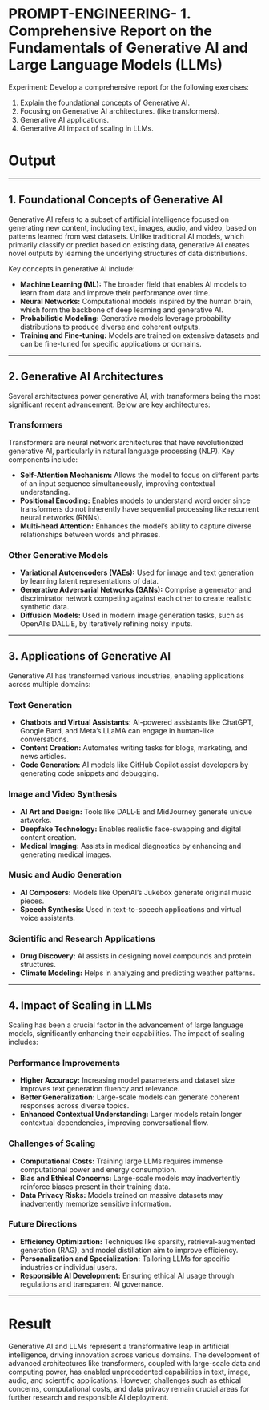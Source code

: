 
# PROMPT-ENGINEERING- 1.	Comprehensive Report on the Fundamentals of Generative AI and Large Language Models (LLMs)
Experiment:
Develop a comprehensive report for the following exercises:
1.	Explain the foundational concepts of Generative AI. 
2.	Focusing on Generative AI architectures. (like transformers).
3.	Generative AI applications.
4.	Generative AI impact of scaling in LLMs.

# Output
---

## 1. Foundational Concepts of Generative AI
Generative AI refers to a subset of artificial intelligence focused on generating new content, including text, images, audio, and video, based on patterns learned from vast datasets. Unlike traditional AI models, which primarily classify or predict based on existing data, generative AI creates novel outputs by learning the underlying structures of data distributions.

Key concepts in generative AI include:
- **Machine Learning (ML):** The broader field that enables AI models to learn from data and improve their performance over time.
- **Neural Networks:** Computational models inspired by the human brain, which form the backbone of deep learning and generative AI.
- **Probabilistic Modeling:** Generative models leverage probability distributions to produce diverse and coherent outputs.
- **Training and Fine-tuning:** Models are trained on extensive datasets and can be fine-tuned for specific applications or domains.

---

## 2. Generative AI Architectures
Several architectures power generative AI, with transformers being the most significant recent advancement. Below are key architectures:

### **Transformers**
Transformers are neural network architectures that have revolutionized generative AI, particularly in natural language processing (NLP). Key components include:
- **Self-Attention Mechanism:** Allows the model to focus on different parts of an input sequence simultaneously, improving contextual understanding.
- **Positional Encoding:** Enables models to understand word order since transformers do not inherently have sequential processing like recurrent neural networks (RNNs).
- **Multi-head Attention:** Enhances the model’s ability to capture diverse relationships between words and phrases.

### **Other Generative Models**
- **Variational Autoencoders (VAEs):** Used for image and text generation by learning latent representations of data.
- **Generative Adversarial Networks (GANs):** Comprise a generator and discriminator network competing against each other to create realistic synthetic data.
- **Diffusion Models:** Used in modern image generation tasks, such as OpenAI’s DALL·E, by iteratively refining noisy inputs.

---

## 3. Applications of Generative AI
Generative AI has transformed various industries, enabling applications across multiple domains:

### **Text Generation**
- **Chatbots and Virtual Assistants:** AI-powered assistants like ChatGPT, Google Bard, and Meta’s LLaMA can engage in human-like conversations.
- **Content Creation:** Automates writing tasks for blogs, marketing, and news articles.
- **Code Generation:** AI models like GitHub Copilot assist developers by generating code snippets and debugging.

### **Image and Video Synthesis**
- **AI Art and Design:** Tools like DALL·E and MidJourney generate unique artworks.
- **Deepfake Technology:** Enables realistic face-swapping and digital content creation.
- **Medical Imaging:** Assists in medical diagnostics by enhancing and generating medical images.

### **Music and Audio Generation**
- **AI Composers:** Models like OpenAI’s Jukebox generate original music pieces.
- **Speech Synthesis:** Used in text-to-speech applications and virtual voice assistants.

### **Scientific and Research Applications**
- **Drug Discovery:** AI assists in designing novel compounds and protein structures.
- **Climate Modeling:** Helps in analyzing and predicting weather patterns.

---

## 4. Impact of Scaling in LLMs
Scaling has been a crucial factor in the advancement of large language models, significantly enhancing their capabilities. The impact of scaling includes:

### **Performance Improvements**
- **Higher Accuracy:** Increasing model parameters and dataset size improves text generation fluency and relevance.
- **Better Generalization:** Large-scale models can generate coherent responses across diverse topics.
- **Enhanced Contextual Understanding:** Larger models retain longer contextual dependencies, improving conversational flow.

### **Challenges of Scaling**
- **Computational Costs:** Training large LLMs requires immense computational power and energy consumption.
- **Bias and Ethical Concerns:** Large-scale models may inadvertently reinforce biases present in their training data.
- **Data Privacy Risks:** Models trained on massive datasets may inadvertently memorize sensitive information.

### **Future Directions**
- **Efficiency Optimization:** Techniques like sparsity, retrieval-augmented generation (RAG), and model distillation aim to improve efficiency.
- **Personalization and Specialization:** Tailoring LLMs for specific industries or individual users.
- **Responsible AI Development:** Ensuring ethical AI usage through regulations and transparent AI governance.

---

# Result
Generative AI and LLMs represent a transformative leap in artificial intelligence, driving innovation across various domains. The development of advanced architectures like transformers, coupled with large-scale data and computing power, has enabled unprecedented capabilities in text, image, audio, and scientific applications. However, challenges such as ethical concerns, computational costs, and data privacy remain crucial areas for further research and responsible AI deployment.

